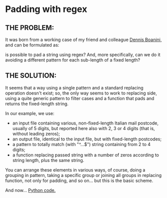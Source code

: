 # Padding with regex #

## THE PROBLEM: ##

It was born from a working case of my friend and colleague [Dennis Boanini,][1] and can be formulated as:

is possible to pad a string using regex? And, more specifically, can we do it avoiding a different pattern for each sub-length of a fixed length?

## THE SOLUTION: ##

It seems that a way using a single pattern and a standard replacing operation doesn't exist; so, the only way seems to work to replacing side, using a quite generic pattern to filter cases and a function that pads and returns the fixed-length string.

In our example, we use:

* an input file containing various, non-fixed-length Italian mail postcode, usually of 5 digits, but reported here also with 2, 3 or 4 digits (that is, without leading zeros);
* an output file, identical to the input file, but with fixed-length postcodes;
* a pattern to totally match (with "^...$") string containing from 2 to 4 digits;
* a function replacing passed string with a number of zeros according to string length, plus the same string.

You can arrange these elements in various ways, of course, doing a grouping in pattern, taking a specific group or joining all groups in replacing function, not only for padding, and so on... but this is the basic scheme.

And now... [Python code.](paddingRegex.py)


[1]: https://bitbucket.org/DennisB/